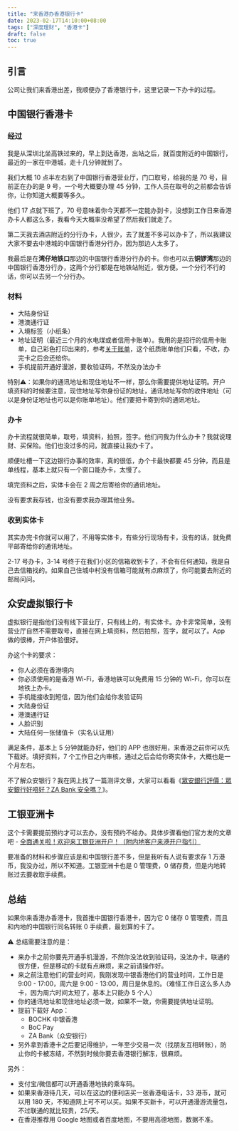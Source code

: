 ```yaml
---
title: "来香港办香港银行卡"
date: 2023-02-17T14:10:00+08:00
tags: ["深度理财", "香港卡"]
draft: false
toc: true
---
```


## 引言

公司让我们来香港出差，我顺便办了香港银行卡，这里记录一下办卡的过程。

## 中国银行香港卡

### 经过

我是从深圳北坐高铁过来的，早上到达香港，出站之后，就百度附近的中国银行，最近的一家在中港城，走十几分钟就到了。

我们大概 10 点半左右到了中国银行香港营业厅，门口取号，给我的是 70 号，目前正在办的是 9 号，一个号大概要办理 45 分钟，工作人员在取号的之前都会告诉你，让你知道大概要等多久。

他们 17 点就下班了，70 号意味着你今天都不一定能办到卡，没想到工作日来香港办卡人都这么多，我看今天大概率没希望了然后我们就走了。

第二天我去酒店附近的分行办卡，人很少，去了就差不多可以办卡了，所以我建议大家不要去中港城的中国银行香港分行办，因为那边人太多了。

我最后是在**湾仔地铁口**那边的中国银行香港分行办的卡。你也可以去**铜锣湾**那边的中国银行香港分行办，这两个分行都是在地铁站附近，很方便。一个分行不行的话，你可以去另一个分行办。

<!--more-->

### 材料

- 大陆身份证
- 港澳通行证
- 入境标签（小纸条）
- 地址证明（最近三个月的水电煤或者信用卡账单）。我用的是招行的信用卡账单，自己彩色打印出来的，参考[关于账单](https://cc.cmbchina.com/content/cusservice/41.htm)，这个纸质账单他们只看，不收，办完卡之后会还给你。
- 手机提前开通好漫游，要收验证码，不然没办法办卡

特别⚠️：如果你的通讯地址和现住地址不一样，那么你需要提供地址证明。开户填资料的时候要注意，现住地址写你身份证的地址，通讯地址写你的收件地址（可以是身份证地址也可以是你账单地址）。他们要把卡寄到你的通讯地址。

### 办卡

办卡流程就很简单，取号，填资料，拍照，签字。他们问我为什么办卡？我就说理财、买保险。他们也没过多的问，就直接让我办卡了。

顺便吐槽一下这边银行办事的效率，真的很低，办个卡最快都要 45 分钟，而且是单线程，基本上就只有一个窗口能办卡，太慢了。

填完资料之后，实体卡会在 2 周之后寄给你的通讯地址。

没有要求我存钱，也没有要求我办理其他业务。

### 收到实体卡

其实办完卡你就可以用了，不用等实体卡，有些分行现场有卡，没有的话，就免费平邮寄给你的通讯地址。

2-17 号办卡，3-14 号终于在我们小区的信箱收到卡了，不会有任何通知，我是自己去信箱找的。如果自己住城中村没有信箱可能就有点麻烦了，你可能要去附近的邮局问问。


## 众安虚拟银行卡

虚拟银行是指他们没有线下营业厅，只有线上的，有实体卡。办卡非常简单，没有营业厅自然不需要取号，直接在网上填资料，然后拍照，签字，就可以了。App 做的很棒，开户体验很好。

办这个卡的要求：

- 你人必须在香港境内
- 你必须使用的是香港 Wi-Fi，香港地铁可以免费用 15 分钟的 Wi-Fi，你可以在地铁上办卡。
- 手机能接收到短信，因为他们会给你发验证码
- 大陆身份证
- 港澳通行证
- 人脸识别
- 大陆任何一张储值卡（实名认证用）

满足条件，基本上 5 分钟就能办好，他们的 APP 也很好用，来香港之前你可以先下载好。填好资料，7 个工作日之内审核，通过之后会给你寄实体卡，大概也是一个月左右。

不了解众安银行？我在网上找了一篇测评文章，大家可以看看《[眾安銀行評價：眾安銀行好唔好？ZA Bank 安全嗎？](https://wise.com/zh-hk/blog/za-bank-review)》。

## 工银亚洲卡

这个卡需要提前预约才可以去办，没有预约不给办。具体步骤看他们官方发的文章吧 - [全面通关啦！欢迎来工银亚洲开户！（附内地客户来港开户指引）](https://mp.weixin.qq.com/s/rgd5Bu1DyRIfzlh8PBjKgA)

要准备的材料和步骤应该是和中国银行差不多，但是我听有人说有要求存 1 万港币，我没办过，所以不知道。工银亚洲卡也是 0 管理费，0 储存费，但是内地转账过去要收取手续费。

## 总结

如果你来香港办香港卡，我首推中国银行香港卡，因为它 0 储存 0 管理费，而且和内地的中国银行同名转账 0 手续费，最划算的卡了。

⚠️ 总结需要注意的是：

- 来办卡之前你要先开通手机漫游，不然你没法收到验证码，没法办卡。联通的很方便，但是移动的卡就有点麻烦，来之前请操作好。
- 来之前注意他们的营业时间，我刚发现中银香港他们的营业时间，工作日是 9:00 - 17:00，周六是 9:00 - 13:00，周日是休息的。（难怪工作日这么多人办卡，因为周六时间太短了，基本上只能办 5 个人）
- 你的通讯地址和现住地址必须一致，如果不一致，你需要提供地址证明。
- 提前下载好 App：
    - BOCHK 中银香港
    - BoC Pay
    - ZA Bank（众安银行）
- 另外拿到香港卡之后要记得维护，一年至少交易一次（找朋友互相转账），防止你的卡被冻结，不然到时候你要去香港银行解冻，很麻烦。

另外：

- 支付宝/微信都可以开通香港地铁的乘车码。
- 如果来香港待几天，可以在这边的便利店买一张香港电话卡，33 港币，就可以用 180 天，不知道网上可不可以买。如果不买新卡，可以开通漫游流量包，不过联通的就比较贵，25/天。
- 在香港推荐用 Google 地图或者百度地图，不要用高德地图，数据不准。



